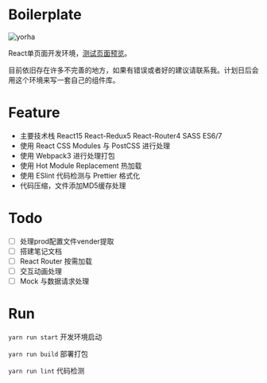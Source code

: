 # Boilerplate
![yorha](http://i1.buimg.com/1949/27e7fae307f7a4aa.png)

React单页面开发环境，[测试页面预览](https://sakuyakun.github.io/React-Webpack-Boilerplate/)。

目前依旧存在许多不完善的地方，如果有错误或者好的建议请联系我。计划日后会用这个环境来写一套自己的组件库。

# Feature
- 主要技术栈 React15 React-Redux5 React-Router4 SASS ES6/7
- 使用 React CSS Modules 与 PostCSS 进行处理
- 使用 Webpack3 进行处理打包
- 使用 Hot Module Replacement 热加载
- 使用 ESlint 代码检测与 Prettier 格式化
- 代码压缩，文件添加MD5缓存处理

# Todo
- [ ] 处理prod配置文件vender提取
- [ ] 搭建笔记文档
- [ ] React Router 按需加载
- [ ] 交互动画处理
- [ ] Mock 与数据请求处理

# Run
`yarn run start` 开发环境启动

`yarn run build` 部署打包

`yarn run lint` 代码检测
